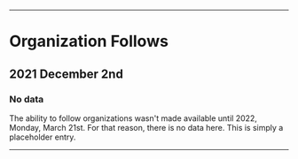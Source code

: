 
***

# Organization Follows

## 2021 December 2nd

### No data

The ability to follow organizations wasn't made available until 2022, Monday, March 21st. For that reason, there is no data here. This is simply a placeholder entry.

***
